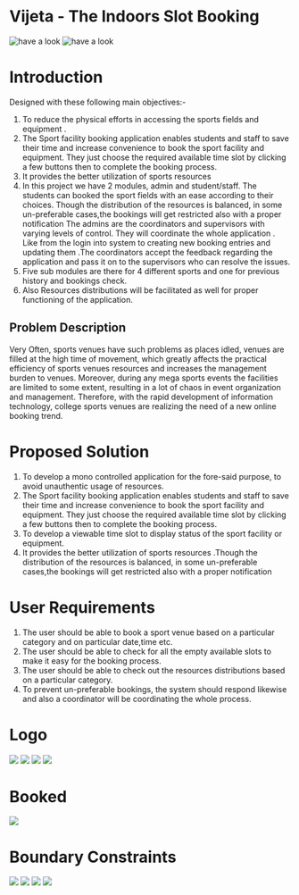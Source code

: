 # Vijeta - The Indoors Slot Booking

![have a look](https://github.com/5ilenceSeeker/Vijeta---The-Indoors-Slot-Booking/blob/main/img/1.gif)
![have a look](https://github.com/5ilenceSeeker/Vijeta---The-Indoors-Slot-Booking/blob/main/img/2.gif)
# Introduction
Designed with these following main objectives:-
1. To reduce the physical efforts in accessing the sports fields and equipment .
2. The Sport facility booking application enables students and staff to save their time
and increase convenience to book the sport facility and equipment. They just choose
the required available time slot by clicking a few buttons then to complete the
booking process.
3. It provides the better utilization of sports resources
4. In this project we have 2 modules, admin and student/staff.
The students can booked the sport fields with an ease according to their choices. Though the
distribution of the resources is balanced, in some un-preferable cases,the bookings will get
restricted also with a proper notification The admins are the coordinators and supervisors with
varying levels of control. They will coordinate the whole application . Like from the login into
system to creating new booking entries and updating them .The coordinators accept the feedback
regarding the application and pass it on to the supervisors who can resolve the issues.
5. Five sub modules are there for 4 different sports and one for previous history and bookings check.
6. Also Resources distributions will be facilitated as well for proper functioning of the application.

## Problem Description
Very Often, sports venues have such problems as places idled, venues are filled at the high
time of movement, which greatly affects the practical efficiency of sports venues resources
and increases the management burden to venues.
Moreover, during any mega sports events the facilities are limited to some extent, resulting
in a lot of chaos in event organization and management. Therefore, with the rapid
development of information technology, college sports venues are realizing the need of a
new online booking trend.


# Proposed Solution
1. To develop a mono controlled application for the fore-said purpose, to avoid unauthentic usage of resources. 
2. The Sport facility booking application enables students and staff to save their time and increase convenience to book the sport facility and equipment. They just choose the required available time slot by clicking a few buttons then to complete the booking process.
3. To develop a viewable time slot to display status of the sport facility or equipment.
4. It provides the better utilization of sports resources .Though the distribution of the resources is balanced, in some un-preferable cases,the bookings will get restricted also with a proper notification


#  User Requirements
1. The user should be able to book a sport venue based on a particular category and on particular date,time etc.
2. The user should be able to check for all the empty available slots to make it easy for the booking process.
3. The user should be able to check out the resources distributions based on a particular category.
4. To prevent un-preferable bookings, the system should respond likewise and also a
coordinator will be coordinating the whole process.

# Logo
<img src="https://github.com/5ilenceSeeker/Vijeta---The-Indoors-Slot-Booking/blob/main/img/logo_.png" />
<img src="https://github.com/5ilenceSeeker/Vijeta---The-Indoors-Slot-Booking/blob/main/img/15.png" />
<img src="https://github.com/5ilenceSeeker/Vijeta---The-Indoors-Slot-Booking/blob/main/img/14.png" />
<img src="https://github.com/5ilenceSeeker/Vijeta---The-Indoors-Slot-Booking/blob/main/img/13.png" />

# Booked
<img src="https://github.com/5ilenceSeeker/Vijeta---The-Indoors-Slot-Booking/blob/main/img/17.png" />

# Boundary Constraints
<img src="https://github.com/5ilenceSeeker/Vijeta---The-Indoors-Slot-Booking/blob/main/img/18.png" />
<img src="https://github.com/5ilenceSeeker/Vijeta---The-Indoors-Slot-Booking/blob/main/img/19.png" />
<img src="https://github.com/5ilenceSeeker/Vijeta---The-Indoors-Slot-Booking/blob/main/img/20.png" />
<img src="https://github.com/5ilenceSeeker/Vijeta---The-Indoors-Slot-Booking/blob/main/img/21.png" />


